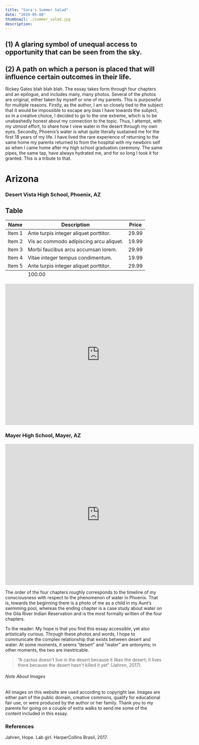 ```yaml
---
title: "Sara's Summer Salad"
date: "2019-05-08"
thumbnail: ./summer_salad.jpg
description: 
---
```


## (1) A glaring symbol of unequal access to opportunity that can be seen from the sky.
## (2) A path on which a person is placed that will influence certain outcomes in their life.

Rickey Gates blah blah blah. The essay takes form through four chapters and an epilogue, and includes many, many photos. Several of the photos are original, either taken by myself or one of my parents. This is purposeful for multiple reasons. Firstly, as the author, I am so closely tied to the subject that it would be impossible to escape any bias I have towards the subject, so in a creative choice, I decided to go to the one extreme, which is to be unabashedly honest about my connection to the topic. Thus, I attempt, with my utmost effort, to share how I view water in the desert through my own eyes. Secondly, Phoenix’s water is what quite literally sustained me for the first 18 years of my life. I have lived the rare experience of returning to the same home my parents returned to from the hospital with my newborn self as when I came home after my high school graduation ceremony. The same pipes, the same tap, have always hydrated me, and for so long I took it for granted. This is a tribute to that.

# Arizona

### Desert Vista High School, Phoenix, AZ 

 <h2 id="table">Table</h2>
          <table>
            <thead>
              <tr>
                <th>Name</th>
                <th>Description</th>
                <th>Price</th>
              </tr>
            </thead>
            <tbody>
              <tr>
                <td>Item 1</td>
                <td>Ante turpis integer aliquet porttitor.</td>
                <td>29.99</td>
              </tr>
              <tr>
                <td>Item 2</td>
                <td>Vis ac commodo adipiscing arcu aliquet.</td>
                <td>19.99</td>
              </tr>
              <tr>
                <td>Item 3</td>
                <td> Morbi faucibus arcu accumsan lorem.</td>
                <td>29.99</td>
              </tr>
              <tr>
                <td>Item 4</td>
                <td>Vitae integer tempus condimentum.</td>
                <td>19.99</td>
              </tr>
              <tr>
                <td>Item 5</td>
                <td>Ante turpis integer aliquet porttitor.</td>
                <td>29.99</td>
              </tr>
            </tbody>
            <tfoot>
              <tr>
                <td colSpan={2} />
                <td>100.00</td>
              </tr>
            </tfoot>
          </table>

<iframe src="https://www.google.com/maps/embed?pb=!1m18!1m12!1m3!1d978.0886430973648!2d-112.01867988432143!3d33.29692201326605!2m3!1f0!2f0!3f0!3m2!1i1024!2i768!4f13.1!3m3!1m2!1s0x0%3A0x0!2zMzPCsDE3JzQ5LjAiTiAxMTLCsDAxJzA1LjciVw!5e1!3m2!1sen!2sus!4v1616815903445!5m2!1sen!2sus" width="600" height="450" style="border:0;" allowfullscreen="" loading="lazy"></iframe>

### Mayer High School, Mayer, AZ

<iframe src="https://www.google.com/maps/embed?pb=!1m18!1m12!1m3!1d966.1418214113233!2d-112.15752971766432!3d34.347831965005426!2m3!1f0!2f0!3f0!3m2!1i1024!2i768!4f13.1!3m3!1m2!1s0x872ce8ba56826851%3A0xab561b947bc28bf7!2s17300%20E%20Mule%20Deer%20Dr%2C%20Mayer%2C%20AZ%2086333!5e1!3m2!1sen!2sus!4v1616815705800!5m2!1sen!2sus" width="600" height="450" style="border:0;" allowfullscreen="" loading="lazy"></iframe>



The order of the four chapters roughly corresponds to the timeline of my consciousness with respect to the phenomenon of water in Phoenix. That is, towards the beginning there is a photo of me as a child in my Aunt’s swimming pool, whereas the ending chapter is a case study about water on the Gila River Indian Reservation and is the most formally written of the four chapters.

To the reader: My hope is that you find this essay accessible, yet also artistically curious. Through these photos and words, I hope to communicate the complex relationship that exists between desert and water. At some moments, it seems ”desert” and  “water” are antonyms; in other moments, the two are inextricable.

<blockquote>
    “A cactus doesn't live in the desert because it likes the desert; it lives there because the desert hasn't killed it yet" (Jahren, 2017).
</blockquote>


###### Note About Images
All images on this website are used according to copyright law. Images are either part of the public domain, creative commons, qualify for educational fair use, or were produced by the author or her family. Thank you to my parents for going on a couple of extra walks to send me some of the content included in this essay.

### References

Jahren, Hope. Lab girl. HarperCollins Brasil, 2017.
